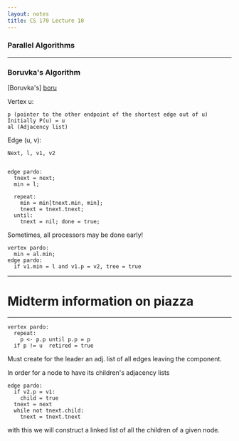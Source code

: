 ```yaml
---
layout: notes
title: CS 170 Lecture 10
---
```


### Parallel Algorithms

- - -

### Boruvka's Algorithm
[Boruvka's] [boru]

Vertex u:     

    p (pointer to the other endpoint of the shortest edge out of u) 
    Initially P(u) = u
    al (Adjacency list)

Edge (u, v):  

    Next, l, v1, v2


    edge pardo:
      tnext = next;
      min = l;

      repeat:
        min = min[tnext.min, min];
        tnext = tnext.tnext;
      until:
        tnext = nil; done = true;

Sometimes, all processors may be done early!

    vertex pardo:
      min = al.min;
    edge pardo:
      if v1.min = l and v1.p = v2, tree = true

- - -
# Midterm information on piazza
- - -

    vertex pardo:
      repeat:
        p <- p.p until p.p = p
      if p != u  retired = true

Must create for the leader an adj. list of all edges leaving the component.

In order for a node to have its children's adjacency lists

    edge pardo:
      if v2.p = v1:
        child = true
      tnext = next
      while not tnext.child: 
        tnext = tnext.tnext

with this we will construct a linked list of all the children of a given node.


      

[boru]: http://en.wikipedia.org/wiki/Bor%C5%AFvka's_algorithm

